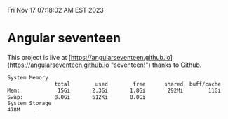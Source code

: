 Fri Nov 17 07:18:02 AM EST 2023

# Angular seventeen


This project is live at [https://angularseventeen.github.io](https://angularseventeen.github.io "seventeen!") thanks to Github.

```bash
System Memory
               total        used        free      shared  buff/cache   available
Mem:            15Gi       2.3Gi       1.8Gi       292Mi        11Gi        13Gi
Swap:          8.0Gi       512Ki       8.0Gi
System Storage
478M	.
```
```bash
